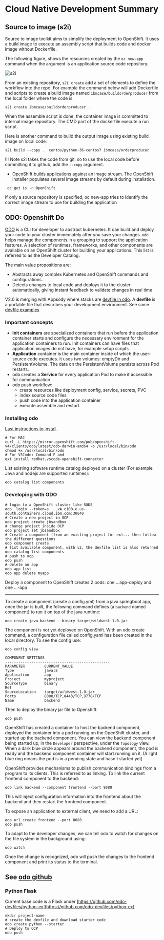 # Cloud Native Development Summary

## Source to image (s2i)

Source to image toolkit aims to simplify the deployment to OpenShift. It uses a build image to execute an assembly script that builds code and docker image without Dockerfile.  

The following figure, shows the resources created by the `oc new-app` command when the argument is an application source code repository.

 ![s2i](https://rol.redhat.com/rol/static/static_file_cache/do180-4.2/OpenShift-dc-and-bc-3.png)

From an existing repository, `s2i create` add a set of elements to define the workflow into the repo. For example the command below will add Dockerfile and scripts to create a build image named `ibmcase/buildorderproducer` from the local folder where the code is.

```
s2i create ibmcase/buildorderproducer .
```

When the assemble script is done, the container image is committed to internal image repository. The CMD part of the dockerfile execute a run script.

Here is another command to build the output image using existing build image on local code:

```
s2i build --copy .  centos/python-36-centos7 ibmcase/orderproducer
```

!!! Note
    s2i takes the code from git, so to use the local code before committing it to github, add the `--copy` argument.

* OpenShift builds applications against an image stream. The OpenShift installer populates several image streams by default during installation.  

```shell
 oc get is -n OpenShift
```

If only a source repository is specified, oc new-app tries to identify the correct image stream to use for building the application

## ODO: Openshift Do


[ODO](https://odo.dev/docs/understanding-odo/) is a CLI for developer to abstract kubernetes. It can build and deploy your code to your cluster immediately after you save your changes. `odo` helps manage the components in a grouping to support the application features. A selection of runtimes, frameworks, and other components are available on an OpenShift cluster for building your applications. This list is referred to as the Developer Catalog.

The main value propositions are:

* Abstracts away complex Kubernetes and OpenShift commands and configurations.
* Detects changes to local code and deploys it to the cluster automatically, giving instant feedback to validate changes in real time

V2.0 is merging with Appsody where stacks are [devfile in odo](https://odo.dev/docs/deploying-a-devfile-using-odo/). A **devfile** is a portable file that describes your development environment. See some [devfile examples](https://github.com/odo-devfiles)

### Important concepts

* **Init containers** are specialized containers that run before the application container starts and configure the necessary environment for the application containers to run. Init containers can have files that application images do not have, for example setup scripts
* **Application** container is the main container inside of which the user-source code executes. It uses two volumes: emptyDir and PersistentVolume. The data on the PersistentVolume persists across Pod restarts.
* odo creates a **Service** for every application Pod to make it accessible for communication
* odo push workflow: 
    * create resources like deployment config, service, secrets, PVC
    * index source code files 
    * push code into the application container
    * execute assemble and restart.


### Installing odo

[Last instructions to install](https://odo.dev/docs/installing-odo/). 

```shell
# For MAC
curl -L https://mirror.openshift.com/pub/openshift-v4/clients/odo/latest/odo-darwin-amd64 -o /usr/local/bin/odo
chmod +x /usr/local/bin/odo
# For VSCode: Command P and
ext install redhat.vscode-openshift-connector
```

List existing software runtime catalog deployed on a cluster (For example Java and nodejs are supported runtimes):

```shell
odo catalog list components
```

### Developing with ODO


```shell
# login to a OpenShift cluster like ROKS
odo  login --token=s....vA c100-e.us-south.containers.cloud.ibm.com:30040
# Create a new project in OCP
odo project create jbsandbox
# change project inside OCP
odo project set jbsandbox 
# Create a component (from an existing project for ex)... then follow the different questions
odo component create
# list available component, with v2, the devfile list is also returned
odo catalog list components
# push to ocp
odo push
# delete an app
odo app list
odo app delete myapp
```

Deploy a component to OpenShift creates 2 pods: one ...app-deploy and one ...-app

---
To create a component (create a config.yml) from a java springboot app, once the jar is built, the following command defines (a `backend` named component) to run it on top of the java runtime:

```shell
odo create java backend --binary target/wildwest-1.0.jar
```
The component is not yet deployed on OpenShift. With an odo create command, a configuration file called config.yaml has been created in the local directory. To see the config use:

```shell
odo config view

COMPONENT SETTINGS
------------------------------------------------
PARAMETER         CURRENT_VALUE
Type              java:8
Application       app
Project           myproject
SourceType        binary
Ref
SourceLocation    target/wildwest-1.0.jar
Ports             8080/TCP,8443/TCP,8778/TCP
Name              backend
```

Then to deploy the binary jar file to Openshift:

```shell
odo push
```
OpenShift has created a container to host the backend component, deployed the container into a pod running on the OpenShift cluster, and started up the backend component.
You can view the backend component being started up, in the `Developer` perspective, under the `Topology` view. When a dark blue circle appears around the backend component, the pod is ready and the backend component container will start running on it. (A light blue ring means the pod is in a pending state and hasn't started yet)

OpenShift provides mechanisms to publish communication bindings from a program to its clients. This is referred to as linking. To link the current frontend component to the backend: 

```shell
odo link backend --component frontend --port 8080
```

This will inject configuration information into the frontend about the backend and then restart the frontend component.

To expose an application to external client, we need to add a URL:

```shell
odo url create frontend --port 8080
odo push
```

To adapt to the developer changes, we can tell odo to watch for changes on the file system in the background using:

```
odo watch
```

Once the change is recognized, odo will push the changes to the frontend component and print its status to the terminal. 

See [odo github](https://github.com/openshift/odo)
----




### Python Flask

Current base code is a Flask under [https://github.com/odo-devfiles/python-ex](https://github.com/odo-devfiles/python-ex)

```shell
mkdir project-name
# create the devfile and download starter code
odo create python --starter
# Deploy to OCP
odo push
```

